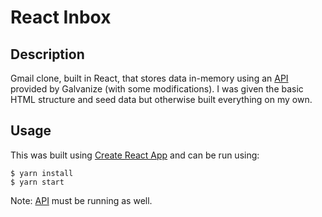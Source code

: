 # React Inbox

## Description
Gmail clone, built in React, that stores data in-memory using an [API](https://github.com/JBallin/g-api) provided by Galvanize (with some modifications). I was given the basic HTML structure and seed data but otherwise built everything on my own.

## Usage
This was built using [Create React App](https://github.com/facebook/create-react-app) and can be run using:

```shell
$ yarn install
$ yarn start
```
Note: [API](https://github.com/JBallin/g-api) must be running as well.
